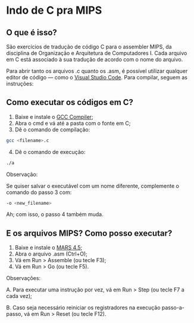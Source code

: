 # Indo de C pra MIPS

## O que é isso?

São exercícios de tradução de código C para o assembler MIPS, da disciplina de Organização e Arquitetura de Computadores I. Cada arquivo em C está associado à sua tradução de acordo com o nome do arquivo.

Para abrir tanto os arquivos .c quanto os .asm, é possível utilizar qualquer editor de código — como o [Visual Studio Code](https://code.visualstudio.com/). Para compilar, seguem as instruções:

## Como executar os códigos em C?

1. Baixe e instale o [GCC Compiler](https://sourceforge.net/projects/tdm-gcc/);
2. Abra o cmd e vá até a pasta com o fonte em C;
3. Dê o comando de compilação:
```bash
gcc <filename>.c
```
4. Dê o comando de execução:
```bash
./a
```

Observação:

Se quiser salvar o executável com um nome diferente, complemente o comando do passo 3 com:
```bash
-o <new_filename>
```
Ah; com isso, o passo 4 também muda.

## E os arquivos MIPS? Como posso executar?

1. Baixe e instale o [MARS 4.5](http://courses.missouristate.edu/kenvollmar/mars/);
2. Abra o arquivo .asm (Ctrl+O);
3. Vá em Run > Assemble (ou tecle F3);
4. Vá em Run > Go (ou tecle F5).

Observações:

A. Para executar uma instrução por vez, vá em Run > Step (ou tecle F7 a cada vez);

B. Caso seja necessário reiniciar os registradores na execução passo-a-passo, vá em Run > Reset (ou tecle F12).